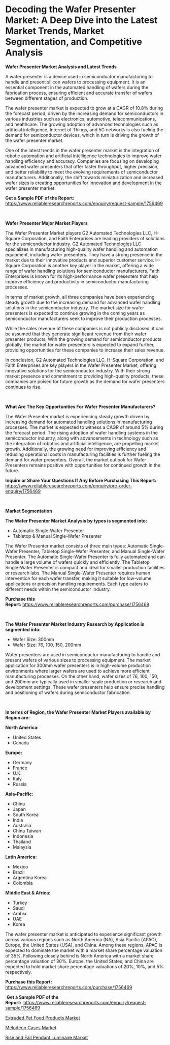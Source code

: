 <p><h1>Decoding the Wafer Presenter Market: A Deep Dive into the Latest Market Trends, Market Segmentation, and Competitive Analysis</h1></p><p><strong>Wafer Presenter Market Analysis and Latest Trends</strong></p>
<p><p>A wafer presenter is a device used in semiconductor manufacturing to handle and present silicon wafers to processing equipment. It is an essential component in the automated handling of wafers during the fabrication process, ensuring efficient and accurate transfer of wafers between different stages of production.</p><p>The wafer presenter market is expected to grow at a CAGR of 10.8% during the forecast period, driven by the increasing demand for semiconductors in various industries such as electronics, automotive, telecommunications, and healthcare. The growing adoption of advanced technologies such as artificial intelligence, Internet of Things, and 5G networks is also fueling the demand for semiconductor devices, which in turn is driving the growth of the wafer presenter market.</p><p>One of the latest trends in the wafer presenter market is the integration of robotic automation and artificial intelligence technologies to improve wafer handling efficiency and accuracy. Companies are focusing on developing advanced wafer presenters that offer faster throughput, higher precision, and better reliability to meet the evolving requirements of semiconductor manufacturers. Additionally, the shift towards miniaturization and increased wafer sizes is creating opportunities for innovation and development in the wafer presenter market.</p></p>
<p><strong>Get a Sample PDF of the Report:&nbsp;</strong> <a href="https://www.reliableresearchreports.com/enquiry/request-sample/1756469">https://www.reliableresearchreports.com/enquiry/request-sample/1756469</a></p>
<p>&nbsp;</p>
<p><strong>Wafer Presenter Major Market Players</strong></p>
<p><p>The Wafer Presenter Market players G2 Automated Technologies LLC, H-Square Corporation, and Faith Enterprises are leading providers of solutions for the semiconductor industry. G2 Automated Technologies LLC specializes in manufacturing high-quality wafer handling and automation equipment, including wafer presenters. They have a strong presence in the market due to their innovative products and superior customer service. H-Square Corporation is another key player in the market, offering a wide range of wafer handling solutions for semiconductor manufacturers. Faith Enterprises is known for its high-performance wafer presenters that help improve efficiency and productivity in semiconductor manufacturing processes.</p><p>In terms of market growth, all three companies have been experiencing steady growth due to the increasing demand for advanced wafer handling solutions in the semiconductor industry. The market size for wafer presenters is expected to continue growing in the coming years as semiconductor manufacturers seek to improve their production processes.</p><p>While the sales revenue of these companies is not publicly disclosed, it can be assumed that they generate significant revenue from their wafer presenter products. With the growing demand for semiconductor products globally, the market for wafer presenters is expected to expand further, providing opportunities for these companies to increase their sales revenue.</p><p>In conclusion, G2 Automated Technologies LLC, H-Square Corporation, and Faith Enterprises are key players in the Wafer Presenter Market, offering innovative solutions for the semiconductor industry. With their strong market presence and commitment to providing high-quality products, these companies are poised for future growth as the demand for wafer presenters continues to rise.</p></p>
<p>&nbsp;</p>
<p><strong>What Are The Key Opportunities For Wafer Presenter Manufacturers?</strong></p>
<p><p>The Wafer Presenter market is experiencing steady growth driven by increasing demand for automated handling solutions in manufacturing processes. The market is expected to witness a CAGR of around 5% during the forecast period. The rising adoption of wafer handling systems in the semiconductor industry, along with advancements in technology such as the integration of robotics and artificial intelligence, are propelling market growth. Additionally, the growing need for improving efficiency and reducing operational costs in manufacturing facilities is further fueling the demand for wafer presenters. Overall, the market outlook for Wafer Presenters remains positive with opportunities for continued growth in the future.</p></p>
<p><strong>Inquire or Share Your Questions If Any Before Purchasing This Report:</strong> <a href="https://www.reliableresearchreports.com/enquiry/pre-order-enquiry/1756469">https://www.reliableresearchreports.com/enquiry/pre-order-enquiry/1756469</a></p>
<p>&nbsp;</p>
<p><strong>Market Segmentation</strong></p>
<p><strong>The Wafer Presenter Market Analysis by types is segmented into:</strong></p>
<p><ul><li>Automatic Single-Wafer Presenter</li><li>Tabletop & Manual Single-Wafer Presenter</li></ul></p>
<p><p>The Wafer Presenter market consists of three main types: Automatic Single-Wafer Presenter, Tabletop Single-Wafer Presenter, and Manual Single-Wafer Presenter. The Automatic Single-Wafer Presenter is fully automated and can handle a large volume of wafers quickly and efficiently. The Tabletop Single-Wafer Presenter is compact and ideal for smaller production facilities or research labs. The Manual Single-Wafer Presenter requires human intervention for each wafer transfer, making it suitable for low-volume applications or precision handling requirements. Each type caters to different needs within the semiconductor industry.</p></p>
<p><strong>Purchase this Report:&nbsp;</strong><a href="https://www.reliableresearchreports.com/purchase/1756469">https://www.reliableresearchreports.com/purchase/1756469</a></p>
<p>&nbsp;</p>
<p><strong>The Wafer Presenter Market Industry Research by Application is segmented into:</strong></p>
<p><ul><li>Wafer Size: 300mm</li><li>Wafer Size: 76, 100, 150, 200mm</li></ul></p>
<p><p>Wafer presenters are used in semiconductor manufacturing to handle and present wafers of various sizes to processing equipment. The market application for 300mm wafer presenters is in high-volume production environments where larger wafers are used to achieve more efficient manufacturing processes. On the other hand, wafer sizes of 76, 100, 150, and 200mm are typically used in smaller-scale production or research and development settings. These wafer presenters help ensure precise handling and positioning of wafers during semiconductor fabrication.</p></p>
<p>&nbsp;</p>
<p><strong>In terms of Region, the Wafer Presenter Market Players available by Region are:</strong></p>
<p>
    <p> <strong> North America: </strong>
        <ul>
            <li>United States</li>
            <li>Canada</li>
        </ul>
        </p> 
    <p> <strong> Europe: </strong>
        <ul>
            <li>Germany</li>
            <li>France</li>
            <li>U.K.</li>
            <li>Italy</li>
            <li>Russia</li>
        </ul>
        </p> 
    <p> <strong> Asia-Pacific: </strong>
        <ul>
            <li>China</li>
            <li>Japan</li>
            <li>South Korea</li>
            <li>India</li>
            <li>Australia</li>
            <li>China Taiwan</li>
            <li>Indonesia</li>
            <li>Thailand</li>
            <li>Malaysia</li>
        </ul>
        </p> 
    <p> <strong> Latin America: </strong>
        <ul>
            <li>Mexico</li>
            <li>Brazil</li>
            <li>Argentina Korea</li>
            <li>Colombia</li>
        </ul>
        </p> 
    <p> <strong> Middle East & Africa: </strong>
        <ul>
            <li>Turkey</li>
            <li>Saudi</li>
            <li>Arabia</li>
            <li>UAE</li>
            <li>Korea</li>
        </ul>
    </p>
    </p>
<p><p>The wafer presenter market is anticipated to experience significant growth across various regions such as North America (NA), Asia Pacific (APAC), Europe, the United States (USA), and China. Among these regions, APAC is expected to dominate the market with a market share percentage valuation of 35%. Following closely behind is North America with a market share percentage valuation of 30%. Europe, the United States, and China are expected to hold market share percentage valuations of 20%, 10%, and 5% respectively.</p></p>
<p><strong>Purchase this Report: </strong><a href="https://www.reliableresearchreports.com/purchase/1756469">https://www.reliableresearchreports.com/purchase/1756469</a></p>
<p>&nbsp;<strong>Get a Sample PDF of the Report:&nbsp;&nbsp;</strong><a href="https://www.reliableresearchreports.com/enquiry/request-sample/1756469">https://www.reliableresearchreports.com/enquiry/request-sample/1756469</a></p>
<p><strong></strong></p>
<p><p><a href="https://github.com/ashepherd82/Market-Research-Report-List-3/blob/main/extruded-pet-food-products-market.md">Extruded Pet Food Products Market</a></p><p><a href="https://github.com/irfadac/Market-Research-Report-List-2/blob/main/melodeon-cases-market.md">Melodeon Cases Market</a></p><p><a href="https://github.com/okotobwrhuteie/Market-Research-Report-List-1/blob/main/rise-and-fall-pendant-luminaire-market.md">Rise and Fall Pendant Luminaire Market</a></p></p>